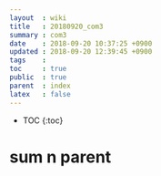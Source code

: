 ```yaml
---
layout  : wiki
title   : 20180920_com3 
summary : com3
date    : 2018-09-20 10:37:25 +0900
updated : 2018-09-20 12:39:45 +0900
tags    : 
toc     : true
public  : true
parent  : index 
latex   : false
---
```

* TOC
{:toc}

# sum n parent 
